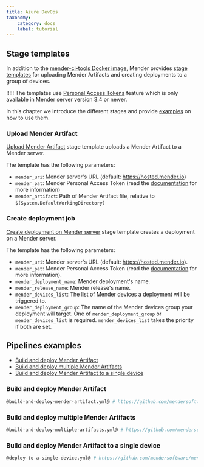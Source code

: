 ```yaml
---
title: Azure DevOps
taxonomy:
    category: docs
    label: tutorial
---
```


## Stage templates
<!--AUTOVERSION: "tree/%/templates"/mender-ci-workflows-->
In addition to the [mender-ci-tools Docker image](../docs.md#mender-ci-workflows-docker-image), Mender provides [stage templates](https://github.com/mendersoftware/mender-ci-workflows/tree/1.0.0/templates/azure) for uploading Mender Artifacts and creating deployments to a group of devices.

<!--AUTOVERSION: "Mender server version % or"/ignore-->
!!!!! The templates use [Personal Access Tokens](../../../08.Server-integration/01.Using-the-apis/docs.md#personal-access-tokens) feature which is only available in Mender server version 3.4 or newer.

In this chapter we introduce the different stages and provide [examples](#pipelines-examples) on how to use them.

### Upload Mender Artifact
<!--AUTOVERSION: "tree/%/templates"/mender-ci-workflows-->
[Upload Mender Artifact](https://github.com/mendersoftware/mender-ci-workflows/tree/1.0.0/templates/azure/mender-artifact-upload.yml) stage template uploads a Mender Artifact to a Mender server.

The template has the following parameters:
- `mender_uri`: Mender server's URL (default: https://hosted.mender.io)
- `mender_pat`: Mender Personal Access Token (read the [documentation](https://docs.mender.io/server-integration/using-the-apis#personal-access-tokens) for more information)
- `mender_artifact`: Path of Mender Artifact file, relative to `$(System.DefaultWorkingDirectory)`

### Create deployment job
<!--AUTOVERSION: "tree/%/templates"/mender-ci-workflows-->
[Create deployment on Mender server](https://github.com/mendersoftware/mender-ci-workflows/tree/1.0.0/templates/azure/mender-deployment-create.yml) stage template creates a deployment on a Mender server.

The template has the following parameters:
- `mender_uri`: Mender server's URL (default: https://hosted.mender.io).
- `mender_pat`: Mender Personal Access Token (read the [documentation](https://docs.mender.io/server-integration/using-the-apis#personal-access-tokens) for more information).
- `mender_deployment_name`: Mender deployment's name.
- `mender_release_name`: Mender release's name.
- `mender_devices_list`: The list of Mender devices a deployment will be triggered to.
- `mender_deployment_group`: The name of the Mender devices group your deployment will target. One of `mender_deployment_group` or `mender_devices_list` is required. `mender_devices_list` takes the priority if both are set.

## Pipelines examples

* [Build and deploy Mender Artifact](#build-and-deploy-mender-artifact)
* [Build and deploy multiple Mender Artifacts](#build-and-deploy-multiple-mender-artifacts)
* [Build and deploy Mender Artifact to a single device](#build-and-deploy-mender-artifact-to-a-single-device)

### Build and deploy Mender Artifact
<!--AUTOVERSION: "tree/%/examples"/mender-ci-workflows-->
```bash
@build-and-deploy-mender-artifact.yml@ # https://github.com/mendersoftware/mender-ci-workflows/tree/1.0.0/examples/azure/build-and-deploy-mender-artifact.yml
```

### Build and deploy multiple Mender Artifacts
<!--AUTOVERSION: "tree/%/examples"/mender-ci-workflows-->
```bash
@build-and-deploy-multiple-artifacts.yml@ # https://github.com/mendersoftware/mender-ci-workflows/tree/1.0.0/examples/azure/build-and-deploy-multiple-artifacts.yml
```

### Build and deploy Mender Artifact to a single device
<!--AUTOVERSION: "tree/%/examples"/mender-ci-workflows-->
```bash
@deploy-to-a-single-device.yml@ # https://github.com/mendersoftware/mender-ci-workflows/tree/1.0.0/examples/azure/deploy-to-a-single-device.yml
```
